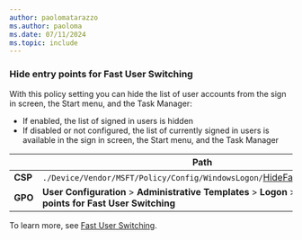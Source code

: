 ```yaml
---
author: paolomatarazzo
ms.author: paoloma
ms.date: 07/11/2024
ms.topic: include
---
```


### Hide entry points for Fast User Switching

With this policy setting you can hide the list of user accounts from the sign in screen, the Start menu, and the Task Manager:

- If enabled, the list of signed in users is hidden
- If disabled or not configured, the list of currently signed in users is available in the sign in screen, the Start menu, and the Task Manager

|  | Path |
|--|--|
| **CSP** | `./Device/Vendor/MSFT/Policy/Config/WindowsLogon/`[HideFastUserSwitching](/windows/client-management/mdm/policy-csp-windowslogon#hidefastuserswitching) |
| **GPO** | **User Configuration** > **Administrative Templates** > **Logon** > **Hide entry points for Fast User Switching** |

To learn more, see [Fast User Switching](/windows/win32/shell/fast-user-switching).
